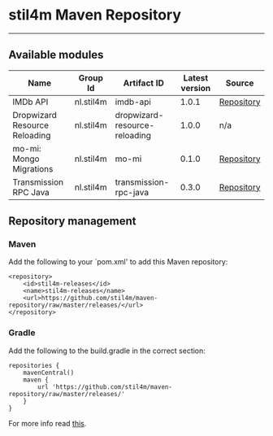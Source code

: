 # stil4m Maven Repository
---

## Available modules


| Name                         | Group Id  | Artifact ID                   | Latest version | Source |
|------------------------------|-----------|-------------------------------|----------------|--------|
|IMDb API                      | nl.stil4m | imdb-api                      | 1.0.1          | [Repository](https://github.com/stil4m/imdb-api) |
|Dropwizard Resource Reloading | nl.stil4m | dropwizard-resource-reloading | 1.0.0          | n/a |
|mo-mi: Mongo Migrations | nl.stil4m | mo-mi | 0.1.0          | [Repository](https://github.com/stil4m/mo-mi)  |
|Transmission RPC Java   | nl.stil4m | transmission-rpc-java  | 0.3.0          | [Repository](https://github.com/stil4m/transmission-rpc-java)  |

## Repository management

### Maven

Add the following to your `pom.xml' to add this Maven repository:

```
<repository>
    <id>stil4m-releases</id>
    <name>stil4m-releases</name>
    <url>https://github.com/stil4m/maven-repository/raw/master/releases/</url>
</repository>
```

### Gradle

Add the following to the build.gradle in the correct section:

```
repositories {
    mavenCentral()
    maven {
        url 'https://github.com/stil4m/maven-repository/raw/master/releases/'
    }
}
```

For more info read [this](http://www.gradle.org/docs/current/userguide/artifact_dependencies_tutorial.html).
